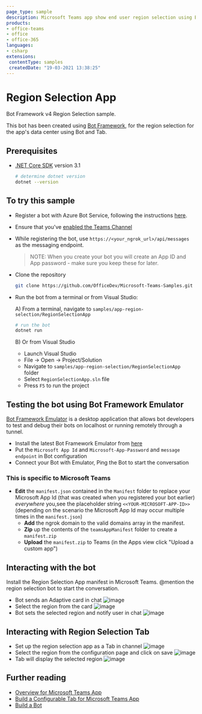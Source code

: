 ```yaml
---
page_type: sample
description: Microsoft Teams app show end user region selection using Bot and Tab
products:
- office-teams
- office
- office-365
languages:
- csharp
extensions:
 contentType: samples
 createdDate: "19-03-2021 13:38:25"
---
```


# Region Selection App

Bot Framework v4 Region Selection sample.

This bot has been created using [Bot Framework](https://dev.botframework.com), for the region selection for the app's data center using Bot and Tab.

## Prerequisites

- [.NET Core SDK](https://dotnet.microsoft.com/download) version 3.1

  ```bash
  # determine dotnet version
  dotnet --version
  ```

## To try this sample

- Register a bot with Azure Bot Service, following the instructions [here](https://docs.microsoft.com/en-us/azure/bot-service/bot-service-quickstart-registration?view=azure-bot-service-3.0).
- Ensure that you've [enabled the Teams Channel](https://docs.microsoft.com/en-us/azure/bot-service/channel-connect-teams?view=azure-bot-service-4.0)
- While registering the bot, use `https://<your_ngrok_url>/api/messages` as the messaging endpoint.
    > NOTE: When you create your bot you will create an App ID and App password - make sure you keep these for later.

- Clone the repository

    ```bash
    git clone https://github.com/OfficeDev/Microsoft-Teams-Samples.git
    ```

- Run the bot from a terminal or from Visual Studio:

  A) From a terminal, navigate to `samples/app-region-selection/RegionSelectionApp`

  ```bash
  # run the bot
  dotnet run
  ```

  B) Or from Visual Studio

  - Launch Visual Studio
  - File -> Open -> Project/Solution
  - Navigate to `samples/app-region-selection/RegionSelectionApp` folder
  - Select `RegionSelectionApp.sln` file
  - Press `F5` to run the project

## Testing the bot using Bot Framework Emulator

[Bot Framework Emulator](https://github.com/microsoft/botframework-emulator) is a desktop application that allows bot developers to test and debug their bots on localhost or running remotely through a tunnel.

- Install the latest Bot Framework Emulator from [here](https://github.com/Microsoft/BotFramework-Emulator/releases)
- Put the `Microsoft App Id` and `Microsoft-App-Password` and `message endpoint` in Bot configuration
- Connect your Bot with Emulator, Ping the Bot to start the conversation

### This is specific to Microsoft Teams

 - **Edit** the `manifest.json` contained in the `Manifest` folder to replace your Microsoft App Id (that was created when you registered your bot earlier) *everywhere*      you,see the placeholder string `<<YOUR-MICROSOFT-APP-ID>>` (depending on the scenario the Microsoft App Id may occur multiple times in the `manifest.json`)
    - **Add** the ngrok domain to the valid domains array in the manifest. 
    - **Zip** up the contents of the `teamsAppManifest` folder to create a `manifest.zip`
    - **Upload** the `manifest.zip` to Teams (in the Apps view click "Upload a custom app")

## Interacting with the bot

Install the Region Selection App manifest in Microsoft Teams. @mention the region selection bot to start the conversation.
- Bot sends an Adaptive card in chat
![image](https://user-images.githubusercontent.com/50989436/108982436-cf0ea880-76b3-11eb-9d95-5f0394f92851.png)
- Select the region from the card
![image](https://user-images.githubusercontent.com/50989436/108982477-dafa6a80-76b3-11eb-8165-994feb4e0f75.png)
- Bot sets the selected region and notify user in chat
![image](https://user-images.githubusercontent.com/50989436/108982510-e483d280-76b3-11eb-9501-a382e7fba6e6.png)

## Interacting with Region Selection Tab

- Set up the region selection app as a Tab in channel
![image](https://user-images.githubusercontent.com/50989436/108982548-ef3e6780-76b3-11eb-8133-7578a121dac9.png)
- Select the region from the configuration page and click on save
![image](https://user-images.githubusercontent.com/50989436/108982582-f796a280-76b3-11eb-815e-c3c51e5c54a3.png)
- Tab will display the selected region
![image](https://user-images.githubusercontent.com/50989436/108982607-fe251a00-76b3-11eb-9fc6-a572cc29109f.png)


## Further reading
- [Overview for Microsoft Teams App](https://docs.microsoft.com/en-us/microsoftteams/platform/build-your-first-app/build-first-app-overview)
- [Build a Configurable Tab for Microsoft Teams App](https://docs.microsoft.com/en-us/microsoftteams/platform/build-your-first-app/build-channel-tab)
- [Build a Bot](https://docs.microsoft.com/en-us/microsoftteams/platform/build-your-first-app/build-bot)

